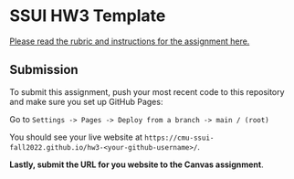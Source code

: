 # SSUI HW3 Template

[Please read the rubric and instructions for the assignment here.](https://www.cs.cmu.edu/~bam/uicourse/05631fall2022/HW3/index.html)

## Submission

To submit this assignment, push your most recent code to this repository and make sure you set up GitHub Pages:

Go to `Settings -> Pages -> Deploy from a branch -> main / (root)`

You should see your live website at `https://cmu-ssui-fall2022.github.io/hw3-<your-github-username>/`.

**Lastly, submit the URL for you website to the Canvas assignment**.
